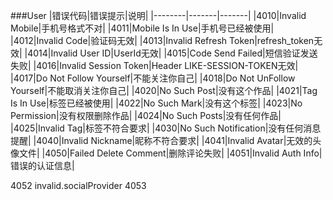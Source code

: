 ###User
|错误代码|错误提示|说明|
|--------|-------|-------|
|4010|Invalid Mobile|手机号格式不对|
|4011|Mobile Is In Use|手机号已经被使用|
|4012|Invalid Code|验证码无效|
|4013|Invalid Refresh Token|refresh_token无效|
|4014|Invalid User ID|UserId无效|
|4015|Code Send Failed|短信验证发送失败|
|4016|Invalid Session Token|Header LIKE-SESSION-TOKEN无效|
|4017|Do Not Follow Yourself|不能关注你自己|
|4018|Do Not UnFollow Yourself|不能取消关注你自己|
|4020|No Such Post|没有这个作品|
|4021|Tag Is In Use|标签已经被使用|
|4022|No Such Mark|没有这个标签|
|4023|No Permission|没有权限删除作品|
|4024|No Such Posts|没有任何作品|
|4025|Invalid Tag|标签不符合要求|
|4030|No Such Notification|没有任何消息提醒|
|4040|Invalid Nickname|昵称不符合要求|
|4041|Invalid Avatar|无效的头像文件|
|4050|Failed Delete Comment|删除评论失败|
|4051|Invalid Auth Info|错误的认证信息|

4052 invalid.socialProvider
4053 